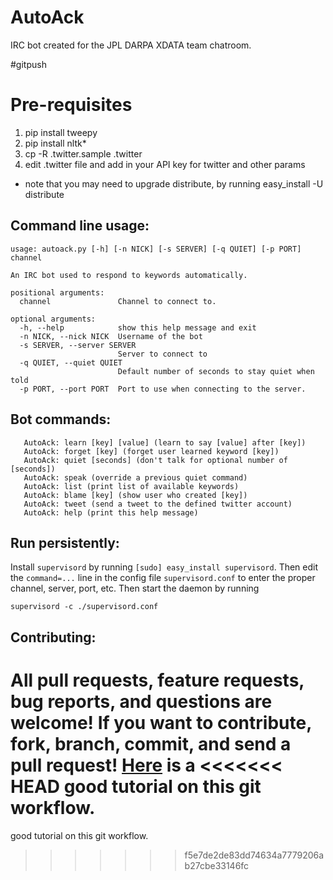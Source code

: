 AutoAck
=======

IRC bot created for the JPL DARPA XDATA team chatroom.

\#gitpush

Pre-requisites
===

1. pip install tweepy
2. pip install nltk*
3. cp -R .twitter.sample .twitter
4. edit .twitter file and add in your API key for twitter and other params

* note that you may need to upgrade distribute, by running easy_install -U distribute

Command line usage:
-------------------
```
usage: autoack.py [-h] [-n NICK] [-s SERVER] [-q QUIET] [-p PORT] channel

An IRC bot used to respond to keywords automatically.

positional arguments:
  channel               Channel to connect to.

optional arguments:
  -h, --help            show this help message and exit
  -n NICK, --nick NICK  Username of the bot
  -s SERVER, --server SERVER
                        Server to connect to
  -q QUIET, --quiet QUIET
                        Default number of seconds to stay quiet when told
  -p PORT, --port PORT  Port to use when connecting to the server.
```

Bot commands:
-------------
```
   AutoAck: learn [key] [value] (learn to say [value] after [key])
   AutoAck: forget [key] (forget user learned keyword [key])
   AutoAck: quiet [seconds] (don't talk for optional number of [seconds])
   AutoAck: speak (override a previous quiet command)
   AutoAck: list (print list of available keywords)
   AutoAck: blame [key] (show user who created [key])
   AutoAck: tweet (send a tweet to the defined twitter account)
   AutoAck: help (print this help message)
```

Run persistently:
-----------------
Install `supervisord` by running `[sudo] easy_install supervisord`. Then edit
the `command=...` line in the config file `supervisord.conf` to enter the proper
channel, server, port, etc. Then start the daemon by running
```
supervisord -c ./supervisord.conf
```

Contributing:
-------------
All pull requests, feature requests, bug reports, and questions are welcome!
If you want to contribute, fork, branch, commit, and send a pull request!
[Here](https://gun.io/blog/how-to-github-fork-branch-and-pull-request/) is a
<<<<<<< HEAD
good tutorial on this git workflow.
=======
good tutorial on this git workflow.
>>>>>>> f5e7de2de83dd74634a7779206ab27cbe33146fc
